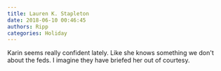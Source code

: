 ```yaml
---
title: Lauren K. Stapleton
date: 2018-06-10 00:46:45
authors: Ripp
categories: Holiday
---
```


 Karin seems really confident lately. Like she knows something we don't about the feds. I imagine they have briefed her out of courtesy.